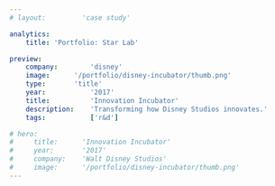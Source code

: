 ```yaml
---
# layout:         'case study'

analytics:
    title: 'Portfolio: Star Lab'

preview:
    company:        'disney'
    image:      '/portfolio/disney-incubator/thumb.png'
    type:       'title'
    year:           '2017'
    title:          'Innovation Incubator'
    description:    'Transforming how Disney Studios innovates.'
    tags:           ['r&d']

# hero:
#     title:      'Innovation Incubator'
#     year:       '2017'
#     company:    'Walt Disney Studios'
#     image:      '/portfolio/disney-incubator/thumb.png'
---
```

<script setup>
    import Page from './disney-incubator.vue'
</script>
<Page></Page>
<!-- ## Challenge
The product teams responsible for the Studios enterprise tools have tight budgets and timelines. The tools themselves were build using common web technologies. This left the product teams very little room to test or explore risky or unproven ideas, eventually leading to products and engineers that stagnated.

## Process
Working closely with senior leadership and executives, I developed a program that would drive innovation practices across the company in order scale it's business operations, enhance the efficiency and effectiveness of it's enterprise tools, provide learning opportunities for stagnated engineering skill sets, and deliver on Walt Disney's founding principles of "doing the impossible".

## Outcome
We launched a program that provides low-risk sandbox for rapidly buidling and testing emerging technology and product ideas.

## Role
I founded and led the program, driving it from concept to launch. -->